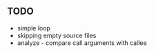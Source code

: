 ## TODO
* simple loop 
* skipping empty source files
* analyze - compare call arguments with callee

